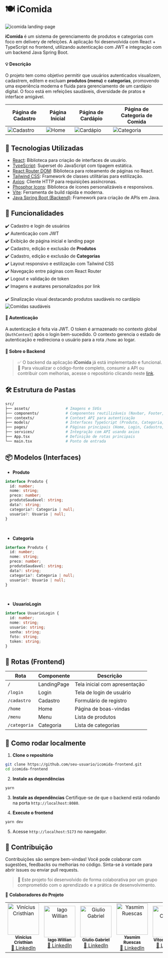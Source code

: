 # 🍽️ iComida

![icomida landing-page](https://i.postimg.cc/c4ztBDtc/ladingpage.png)

**iComida** é um sistema de gerenciamento de produtos e categorias com foco em delivery de refeições. A aplicação foi desenvolvida com React + TypeScript no frontend, utilizando autenticação com JWT e integração com um backend Java Spring Boot.

#### 💡 Descrição

O projeto tem como objetivo permitir que usuários autenticados visualizem, cadastrem, editem e excluam **produtos (menu)** e **categorias**, promovendo uma experiência moderna e fluida para gerenciamento de um cardápio digital. O foco está em refeições saudáveis, diversidade de pratos e interface amigável.


| Página de Cadastro                | Página Inicial                     | Página de Cardápio                 | Página de Categoria de Comida        |
|----------------------------------|------------------------------------|------------------------------------|---------------------------------------|
| ![Cadastro](https://i.postimg.cc/qqFFF3Hn/cadastro-icomida.png)     | ![Home](https://i.postimg.cc/NMpS1nNd/home-icomida.png)           | ![Cardápio](https://i.postimg.cc/kgb0kf45/menu-icomida.png)       | ![Categoria](https://i.postimg.cc/3Jd5ZKQm/cat-icomida.png)         |


## 🚀 Tecnologias Utilizadas

- [React](https://reactjs.org/): Biblioteca para criação de interfaces de usuário.
- [TypeScript](https://www.typescriptlang.org/): Superset do JavaScript com tipagem estática.
- [React Router DOM](https://reactrouter.com/): Biblioteca para roteamento de páginas no React.
- [Tailwind CSS](https://tailwindcss.com/): Framework de classes utilitárias para estilização.
- [Axios](https://axios-http.com/): Cliente HTTP para requisições assíncronas.
- [Phosphor Icons](https://phosphoricons.com/): Biblioteca de ícones personalizáveis e responsivos.
- [Vite](https://vitejs.dev/): Ferramenta de build rápida e moderna.
- [Java Spring Boot (Backend)](https://spring.io/projects/spring-boot): Framework para criação de APIs em Java.

## 🧠 Funcionalidades

✔️ Cadastro e login de usuários </br>
✔️ Autenticação com JWT </br>
✔️ Exibição de página inicial e landing page </br>
✔️ Cadastro, edição e exclusão de **Produtos** </br>
✔️ Cadastro, edição e exclusão de **Categorias** </br>
✔️ Layout responsivo e estilização com Tailwind CSS </br>
✔️ Navegação entre páginas com React Router </br>
✔️ Logout e validação de token </br>
✔️ Imagens e avatares personalizados por link </br> </br>
✔️ Sinalização visual destacando produtos saudáveis no cardápio </br>
![Comidas saudáveis](https://i.postimg.cc/rwTpZ0V7/cardapio.gif)

#### 🔐 **Autenticação**

A autenticação é feita via JWT. O token é armazenado no contexto global (`AuthContext`) após o login bem-sucedido. O contexto gerencia o estado de autenticação e redireciona o usuário para a rota `/home` ao logar.

#### 🔗 Sobre o Backend
> ✅ O backend da aplicação **iComida** já está implementado e funcional. </br>
> 📂 Para visualizar o código-fonte completo, consumir a API ou contribuir com melhorias, acesse o repositório clicando neste [link](https://github.com/grupo01-turma-java81/icomida).


## 🛠️ Estrutura de Pastas

```bash
src/
├── assets/                # Imagens e SVGs
├── components/            # Componentes reutilizáveis (Navbar, Footer, Categoria, Menu)
├── contexts/              # Context API para autenticação
├── models/                # Interfaces TypeScript (Produto, Categoria, Usuario)
├── pages/                 # Páginas principais (Home, Login, Cadastro, LandingPage)
├── services/              # Integração com API usando axios
├── App.tsx                # Definição de rotas principais
└── main.tsx               # Ponto de entrada
```

## 📦 Modelos (Interfaces)

* **Produto**
```ts
interface Produto {
  id: number;
  nome: string;
  preco: number;
  produtoSaudavel: string;
  data?: string;
  categoria?: Categoria | null;
  usuario?: Usuario | null;
}
```
</br>

* **Categoria**
```ts
interface Produto {
  id: number;
  nome: string;
  preco: number;
  produtoSaudavel: string;
  data?: string;
  categoria?: Categoria | null;
  usuario?: Usuario | null;
}
```

</br>

* **UsuarioLogin**
```ts
interface UsuarioLogin {
  id: number;
  nome: string;
  usuario: string;
  senha: string;
  foto: string;
  token: string;
}
```

## 🔄 Rotas (Frontend)

| Rota         | Componente  | Descrição                     |
| ------------ | ----------- | ----------------------------- |
| `/`          | LandingPage | Tela inicial com apresentação |
| `/login`     | Login       | Tela de login de usuário      |
| `/cadastro`  | Cadastro    | Formulário de registro        |
| `/home`      | Home        | Página de boas-vindas         |
| `/menu`      | Menu        | Lista de produtos             |
| `/categoria` | Categoria   | Lista de categorias           |

## 🧪 Como rodar localmente
1. **Clone o repositório**

```bash
git clone https://github.com/seu-usuario/icomida-frontend.git
cd icomida-frontend
```

2. **Instale as dependências**

```bash
yarn
```

3. **Instale as dependências**
Certifique-se de que o backend está rodando na porta `http://localhost:8080`.

4. **Execute o frontend**

```bash
yarn dev
```

5. Acesse `http://localhost:5173` no navegador.

## 🤝 Contribuição
Contribuições são sempre bem-vindas! Você pode colaborar com sugestões, feedbacks ou melhorias no código. Sinta-se à vontade para abrir issues ou enviar pull requests.

> 💙 Este projeto foi desenvolvido de forma colaborativa por um grupo comprometido com o aprendizado e a prática de desenvolvimento.

👤 **Colaboradores do Projeto**
<table> <tr> <td align="center"> <a href="https://github.com/ViniCristhian"> <img src="https://github.com/ViniCristhian.png" width="100px;" alt="Vinícius Cristhian"/> <br /> <sub><b>Vinícius Cristhian</b></sub> </a><br /> <a href="https://www.linkedin.com/in/vinicristhian/">🔗 LinkedIn</a> </td> <td align="center"> <a href="https://github.com/IagoWiliian"> <img src="https://github.com/IagoWiliian.png" width="100px;" alt="Iago Willian"/> <br /> <sub><b>Iago Willian</b></sub> </a><br /> <a href="https://www.linkedin.com/in/iago-willian-/">🔗 LinkedIn</a> </td> <td align="center"> <a href="https://github.com/GiulioArantes"> <img src="https://github.com/GiulioArantes.png" width="100px;" alt="Giulio Gabriel"/> <br /> <sub><b>Giulio Gabriel</b></sub> </a><br /> <a href="https://www.linkedin.com/in/giulio-arantes/">🔗 LinkedIn</a> </td> <td align="center"> <a href="https://github.com/Yasmimruescas"> <img src="https://github.com/Yasmimruescas.png" width="100px;" alt="Yasmim Ruescas"/> <br /> <sub><b>Yasmim Ruescas</b></sub> </a><br /> <a href="https://www.linkedin.com/in/yasmim-ruescas/">🔗 LinkedIn</a> </td> <td align="center"> <a href="https://github.com/Vitoriacmlly"> <img src="https://github.com/Vitoriacmlly.png" width="100px;" alt="Vitoria Camilly"/> <br /> <sub><b>Vitoria Camilly</b></sub> </a><br /> <a href="https://www.linkedin.com/in/vitoria-camilly/">🔗 LinkedIn</a> </td> <td align="center"> <a href="https://github.com/BrunoDaniel13"> <img src="https://github.com/BrunoDaniel13.png" width="100px;" alt="Bruno Daniel"/> <br /> <sub><b>Bruno Daniel</b></sub> </a><br /> <a href="https://www.linkedin.com/in/bruno-daniel-ferreira-leite/">🔗 LinkedIn</a> </td> </tr> </table>
